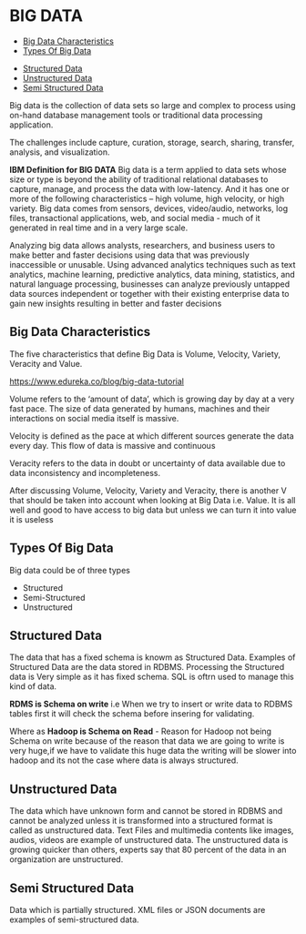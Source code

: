 # BIG DATA
* [Big Data Characteristics](#big-data-characteristics)
* [Types Of Big Data](#types-of-big-data)
 - [Structured Data](#structured-data)
 - [Unstructured Data](#unstuctured-data)
 - [Semi Structured Data](#semi-structured-data)

Big data is the collection of data sets so large and complex to process using on-hand database management tools or traditional data processing application.

The challenges include capture, curation, storage, search, sharing, transfer, analysis, and visualization.

**IBM Definition for BIG DATA**
Big data is a term applied to data sets whose size or type is beyond the ability of traditional relational databases to capture, manage, and process the data with low-latency. And it has one or more of the following characteristics – high volume, high velocity, or high variety. Big data comes from sensors, devices, video/audio, networks, log files, transactional applications, web, and social media - much of it generated in real time and in a very large scale.

Analyzing big data allows analysts, researchers, and business users to make better and faster decisions using data that was previously inaccessible or unusable. Using advanced analytics techniques such as text analytics, machine learning, predictive analytics, data mining, statistics, and natural language processing, businesses can analyze previously untapped data sources independent or together with their existing enterprise data to gain new insights resulting in better and faster decisions

## Big Data Characteristics

The five characteristics that define Big Data is Volume, Velocity, Variety, Veracity and Value.

https://www.edureka.co/blog/big-data-tutorial

Volume refers to the ‘amount of data’, which is growing day by day at a very fast pace. The size of data generated by humans, machines and their interactions on social media itself is massive.


Velocity is defined as the pace at which different sources generate the data every day. This flow of data is massive and continuous

Veracity refers to the data in doubt or uncertainty of data available due to data inconsistency and incompleteness.

After discussing Volume, Velocity, Variety and Veracity, there is another V that should be taken into account when looking at Big Data i.e. Value. It is all well and good to have access to big data but unless we can turn it into value it is useless

## Types Of Big Data

Big data could be of three types

* Structured
* Semi-Structured
* Unstructured

## Structured Data
The data that has a fixed schema is knowm as Structured Data. Examples of Structured Data are the data stored in RDBMS.
Processing the Structured data is Very simple as it has fixed schema. SQL is oftrn used to manage this kind of data.

**RDMS is Schema on write** i.e When we try to insert or write data to RDBMS tables first it will check the schema before insering for validating.

Where as **Hadoop is Schema on Read** - 
Reason for Hadoop not being Schema on write because of the reason that data we are going to write is very huge,if we have to validate this huge data the writing will be slower into hadoop and its not the case where data is always structured.

## Unstructured Data

The data which have unknown form and cannot be stored in RDBMS and cannot be analyzed unless it is transformed into a structured format is called as unstructured data. Text Files and multimedia contents like images, audios, videos are example of unstructured data. The unstructured data is growing quicker than others, experts say that 80 percent of the data in an organization are unstructured. 


## Semi Structured Data

Data which is partially structured. XML files or JSON documents are examples of semi-structured data.




